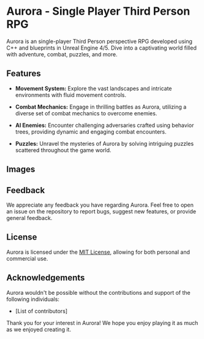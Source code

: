 # Aurora - Single Player Third Person RPG

Aurora is an single-player Third Person perspective RPG developed using C++ and blueprints in Unreal Engine 4/5. Dive into a captivating world filled with adventure, combat, puzzles, and more.

## Features

- **Movement System:** Explore the vast landscapes and intricate environments with fluid movement controls.
  
- **Combat Mechanics:** Engage in thrilling battles as Aurora, utilizing a diverse set of combat mechanics to overcome enemies.

- **AI Enemies:** Encounter challenging adversaries crafted using behavior trees, providing dynamic and engaging combat encounters.

- **Puzzles:** Unravel the mysteries of Aurora by solving intriguing puzzles scattered throughout the game world.

## Images



## Feedback

We appreciate any feedback you have regarding Aurora. Feel free to open an issue on the repository to report bugs, suggest new features, or provide general feedback.

## License

Aurora is licensed under the [MIT License](LICENSE), allowing for both personal and commercial use.

## Acknowledgements

Aurora wouldn't be possible without the contributions and support of the following individuals:

- [List of contributors]

Thank you for your interest in Aurora! We hope you enjoy playing it as much as we enjoyed creating it.

